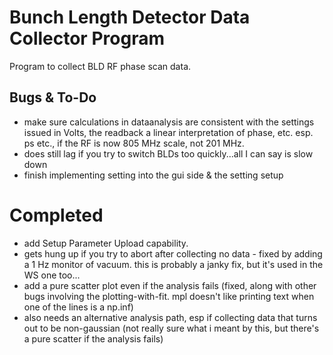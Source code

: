 # Bunch Length Detector Data Collector Program
Program to collect BLD RF phase scan data. 

## Bugs & To-Do 
- make sure calculations in dataanalysis are consistent with the settings issued in Volts, the readback a linear interpretation of phase, etc. esp. ps etc., if the RF is now 805 MHz scale, not 201 MHz.
- does still lag if you try to switch BLDs too quickly...all I can say is slow down 
- finish implementing setting into the gui side & the setting setup 

# Completed
- add Setup Parameter Upload capability.
- gets hung up if you try to abort after collecting no data - fixed by adding a 1 Hz monitor of vacuum. this is probably a janky fix, but it's used in the WS one too...
- add a pure scatter plot even if the analysis fails (fixed, along with other bugs involving the plotting-with-fit. mpl doesn't like printing text when one of the lines is a np.inf)
- also needs an alternative analysis path, esp if collecting data that turns out to be non-gaussian (not really sure what i meant by this, but there's a pure scatter if the analysis fails)